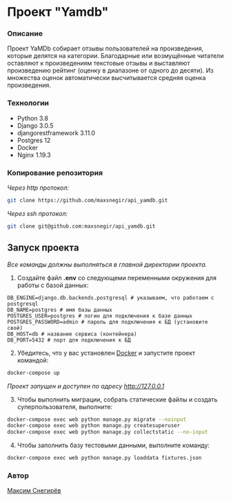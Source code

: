 # Проект "Yamdb"

### Описание

Проект YaMDb собирает отзывы пользователей на произведения, которые делятся на
категории. Благодарные или возмущённые читатели оставляют к произведениям
текстовые отзывы и выставляют произведению рейтинг (оценку в диапазоне от
одного до десяти). Из множества оценок автоматически высчитывается средняя
оценка произведения.

### Технологии

- Python 3.8
- Django 3.0.5
- djangorestframework 3.11.0
- Postgres 12
- Docker
- Nginx 1.19.3

### Копирование репозитория

*Через http протокол:*

```bash
git clone https://github.com/maxsnegir/api_yamdb.git
```

*Через ssh протокол:*

```bash
git clone git@github.com:maxsnegir/api_yamdb.git
```

## Запуск проекта

_Все команды должны выполняться в главной директории проекта._

1. Создайте файл **.env** со следующеми переменными окружения для работы с
   базой данных:

```
DB_ENGINE=django.db.backends.postgresql # указываем, что работаем с postgresql
DB_NAME=postgres # имя базы данных
POSTGRES_USER=postgres # логин для подключения к базе данных
POSTGRES_PASSWORD=admin # пароль для подключения к БД (установите свой)
DB_HOST=db # название сервиса (контейнера)
DB_PORT=5432 # порт для подключения к БД
```

2. Убедитесь, что у вас
   установлен [Docker](https://www.docker.com/products/docker-desktop)
   и запустите проект командой:

```bash
docker-compose up 
```

_Проект запущен и доступен по адресу http://127.0.0.1_

3. Чтобы выполнить миграции, собрать статические файлы и создать
   суперпользователя, выполните:

```bash
docker-compose exec web python manage.py migrate --noinput
docker-compose exec web python manage.py createsuperuser
docker-compose exec web python manage.py collectstatic --no-input
```

4. Чтобы заполнить базу тестовыми данными, выполните команду:

```bash
docker-compose exec web python manage.py loaddata fixtures.json
```

### Автор

[Максим Снегирёв](https://t.me/maxsneg)

